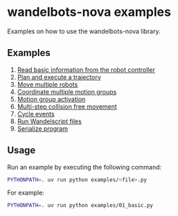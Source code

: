 # wandelbots-nova examples

Examples on how to use the wandelbots-nova library.

## Examples

1. [Read basic information from the robot controller](basic.py)
2. [Plan and execute a trajectory](plan_and_execute.py)
3. [Move multiple robots](move_multiple_robots.py)
4. [Coordinate multiple motion groups](multi_motion_group.py)
5. [Motion group activation](selection_motion_group_activation.py)
6. [Multi-step collision free movement](multi_step_movement_with_collision_free.py)
7. [Cycle events](cycle_events.py)
8. [Run Wandelscript files](run_wandelscript_file.py)
9. [Serialize program](serialize_program.py)

## Usage

Run an example by executing the following command:

```bash
PYTHONPATH=. uv run python examples/<file>.py
```

For example:

```bash
PYTHONPATH=. uv run python examples/01_basic.py
```

